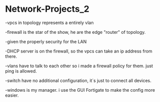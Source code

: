 # Network-Projects_2
-vpcs in topology represents a entirely vlan 

-firewall is the star of the show, he are the edge "router" of topology.  

-given the properly security for the LAN  

-DHCP server is on the firewall, so the vpcs can take an ip address from there. 

-vlans have to talk to each other so i made a firewall policy for them. just ping is allowed. 

-switch have no additional configuration, it´s just to connect all devices.

-windows is my manager. i use the GUI Fortigate to make the config more easier. 



